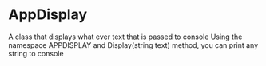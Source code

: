 # AppDisplay
A class that displays what ever text that is passed to console
Using the namespace APPDISPLAY and Display(string text) method, you can print any string to console

